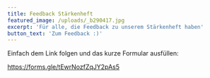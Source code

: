 ```yaml
---
title: Feedback Stärkenheft
featured_image: /uploads/_b290417.jpg
excerpt: 'Für alle, die Feedback zu unserem Stärkenheft haben'
button_text: 'Zum Feedback :)'
---
```

Einfach dem Link folgen und das kurze Formular ausfüllen:

https://forms.gle/tEwrNozfZqJY2pAs5
